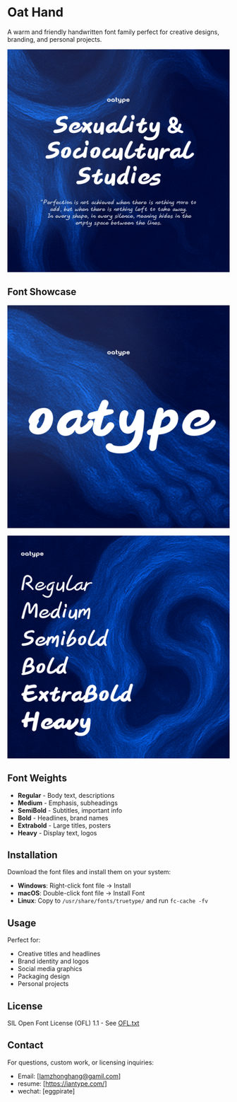 # Oat Hand

A warm and friendly handwritten font family perfect for creative designs, branding, and personal projects.

![Oat Hand Preview](hand_1.png)

## Font Showcase

![Oat Hand Styles](hand_2.png)

![Oat Hand Applications](hand_3.png)

## Font Weights

- **Regular** - Body text, descriptions
- **Medium** - Emphasis, subheadings
- **SemiBold** - Subtitles, important info
- **Bold** - Headlines, brand names
- **Extrabold** - Large titles, posters
- **Heavy** - Display text, logos

## Installation

Download the font files and install them on your system:

- **Windows**: Right-click font file → Install
- **macOS**: Double-click font file → Install Font
- **Linux**: Copy to `/usr/share/fonts/truetype/` and run `fc-cache -fv`

## Usage

Perfect for:

- Creative titles and headlines
- Brand identity and logos
- Social media graphics
- Packaging design
- Personal projects

## License

SIL Open Font License (OFL) 1.1 - See [OFL.txt](OFL.txt)

## Contact

For questions, custom work, or licensing inquiries:

- Email: [lamzhonghang@gamil.com]
- resume: [https://iantype.com/]
- wechat: [eggpirate]
